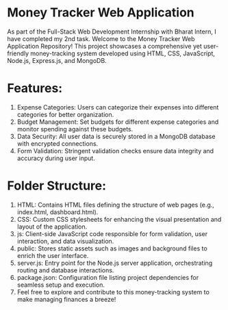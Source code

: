 # Money Tracker Web Application
As part of the Full-Stack Web Development Internship with Bharat Intern, I have completed my 2nd task. Welcome to the Money Tracker Web Application Repository! This project showcases a comprehensive yet user-friendly money-tracking system developed using HTML, CSS, JavaScript, Node.js, Express.js, and MongoDB.

# Features:
1. Expense Categories: Users can categorize their expenses into different categories for better organization.
2. Budget Management: Set budgets for different expense categories and monitor spending against these budgets.
3. Data Security: All user data is securely stored in a MongoDB database with encrypted connections.
4. Form Validation: Stringent validation checks ensure data integrity and accuracy during user input.

# Folder Structure:
1. HTML: Contains HTML files defining the structure of web pages (e.g., index.html, dashboard.html).
2. CSS: Custom CSS stylesheets for enhancing the visual presentation and layout of the application.
3. js: Client-side JavaScript code responsible for form validation, user interaction, and data visualization.
4. public: Stores static assets such as images and background files to enrich the user interface.
5. server.js: Entry point for the Node.js server application, orchestrating routing and database interactions.
6. package.json: Configuration file listing project dependencies for seamless setup and execution.
7. Feel free to explore and contribute to this money-tracking system to make managing finances a breeze!
